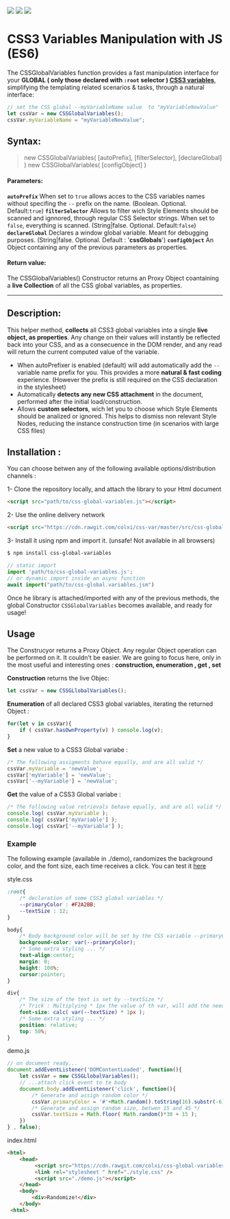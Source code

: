 ![](https://img.shields.io/badge/cdn-cdn.rawgit-green.svg)
![](https://img.shields.io/badge/Javascript-ES6-orange.svg)
![](https://img.shields.io/badge/markup-CSS3-blue.svg)

# CSS3 Variables Manipulation with JS (ES6)
The CSSGlobalVariables function provides a fast manipulation interface for your **GLOBAL ( only those declared with `:root` selector ) [CSS3 variables](https://www.w3.org/TR/css-variables-1/)**, simplifying the templating related scenarios & tasks, through a natural interface:

```javascript
// set the CSS global --myVariableName value  to "myVariableNewValue"
let cssVar = new CSSGlobalVariables();
cssVar.myVariableName = "myVariableNewValue";
```

## Syntax:

> new CSSGlobalVariables( [autoPrefix], [filterSelector], [declareGlobal] )
> new CSSGlobalVariables( [configObject] )


#### Parameters:
**`autoPrefix`**
    When set to `true` allows acces to the CSS variables names without specifing the `--` prefix on the name. (Boolean. Optional. Default:`true`)
**`filterSelector`**
    Allows to filter wich Style Elements should be scanned and ignnored, through regular CSS Selector strings. When set to `false`, everything is scanned. (String|false. Optional. Default:`false`)
**`declareGlobal`**
    Declares a window global variable. Meant for debugging purposes. (String|false. Optional. Default : '__cssGlobals__')
**`configObject`**
    An Object containing any of the previous parameters as properties.

#### Return value:
The CSSGlobalVariables() Constructor returns an Proxy Object coantaining a **live Collection** of all the CSS global variables, as properties.

---

## Description:

This helper method, **collects** all CSS3 global variables into a single **live object, as properties**. Any change on their values will instantly be reflected back into your CSS, and as a consecuence in the DOM render, and any read will return the current computed value of the variable.

- When autoPrefixer is enabled (default) will add automatically add the `--` variable name prefix for you. This provides a more **natural & fast coding** experience. (However the prefix is still required on the CSS declaration in the stylesheet)
- Automatically **detects any new CSS attachment** in the document, performed after the initial load/construction.
- Allows **custom selectors**, wich let you to choose which Style Elements should be analized or ignored. This helps to dismiss non relevant Style Nodes, reducing the instance construction time (in scenarios with large CSS files)


## Installation :

You can choose betwen any of the following available options/distribution channels :

1- Clone the repository locally, and attach the library to your Html document
 ```html
<script src="path/to/css-global-variables.js"></script>
```

2- Use the online delivery network
 ```html
<script src="https://cdn.rawgit.com/colxi/css-var/master/src/css-global-variables.js"></script>
```

3- Install it using npm and import it. (unsafe! Not available in all browsers)
 ```bash
$ npm install css-global-variables
```
```javascript
// static import
import 'path/to/css-global-variables.js';
// or dynamic import inside an async function
await import("path/to/css-global.variables.jsm")
```

Once he library is attached/imported with any of the previous methods, the global Constructor `CSSGlobalVariables` becomes available, and ready for usage!

## Usage
The Construcyor returns a Proxy Object. Any regular Object operation can be performed on it. It couldn't be easier. We are going to focus here, only in the most useful and interesting ones : **construction, enumeration , get , set**

**Construction** returns the live Objec:
```javascript
let cssVar = new CSSGLlobalVariables();
```

**Enumeration** of all declared CSS3 global variables, iterating the returned Object :
```javascript
for(let v in cssVar){
    if ( cssVar.hasOwnProperty(v) ) console.log(v);
}
```

**Set** a new value to a CSS3 Global variabe :
```javascript
/* The following assigments behave equally, and are all valid */
cssVar.myVariable = 'newValue';
cssVar['myVariable'] = 'newValue';
cssVar['--myVariable'] = 'newValue';
```

**Get** the value of a CSS3 Global variabe :
```javascript
/* The following value retrievals behave equally, and are all valid */
console.log( cssVar.myVariable );
console.log( cssVar['myVariable'] );
console.log( cssVar['--myVariable'] );
```

### Example
The following example (available in ./demo), randomizes the background color, and the font size, each time receives a click.
You can test it [here](https://colxi.github.io/css-global-variables/examples/demo-simple.html)

style.css
```css
:root{
    /* declaration of some CSS3 global variables */
    --primaryColor : #F2A2BB;
    --textSize : 12;
}

body{
    /* Body background color will be set by the CSS variable --primaryColor */
    background-color: var(--primaryColor);
    /* Some extra styling ... */
    text-align:center;
    margin: 0;
    height: 100%;
    cursor:pointer;
}

div{
    /* The size of the text is set by --textSize */
    /* Trick : Multiplying * 1px the value of th var, will add the needd "px" sufix */
    font-size: calc( var(--textSize) * 1px );
    /* Some extra styling ... */
    position: relative;
    top: 50%;
}
```

demo.js
```javascript
// on document ready...
document.addEventListener('DOMContentLoaded', function(){
    let cssVar = new CSSGLlobalVariables();
    // ...attach click event to te body
    document.body.addEventListener('click', function(){
        /* Generate and assign random color */
        cssVar.primaryColor = '#'+Math.random().toString(16).substr(-6);
        /* Generate and assign random size, betwen 15 and 45 */
        cssVar.textSize = Math.floor( Math.random()*30 + 15 );
    })
} , false);
```

index.html
```html
<html>
    <head>
         <script src="https://cdn.rawgit.com/colxi/css-global-variables/master/src/css-global-variables.js"></script>
         <link rel="stylesheet " href="./style.css" />
         <script src="./demo.js"></script>
    </head>
    <body>
        <div>Randomize!</div>
    </body>
 <html>
 ```

